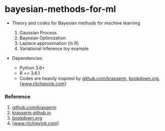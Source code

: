 # bayesian-methods-for-ml


- Theory and codes for Bayesian methods for machine learning
  1. Gaussian Process
  2. Bayesian Optimization
  3. Laplace approximation (in R)
  4. Variational Inference toy example
  
- Dependencies
  - Python 3.6+
  - R == 3.6.1
  - Codes are heavily inspired by [github.com/krasserm], [bookdown.org], [www.ritchievink.com]

### Reference
1. [github.com/krasserm]
2. [krasserm.github.io]
3. [bookdown.org]
4. [www.ritchievink.com]

[github.com/krasserm]: https://github.com/krasserm/bayesian-machine-learning
[krasserm.github.io]: http://krasserm.github.io
[bookdown.org]: https://bookdown.org/rdpeng/advstatcomp/laplace-approximation.html
[www.ritchievink.com]: https://www.ritchievink.com/blog/2019/09/16/variational-inference-from-scratch/
